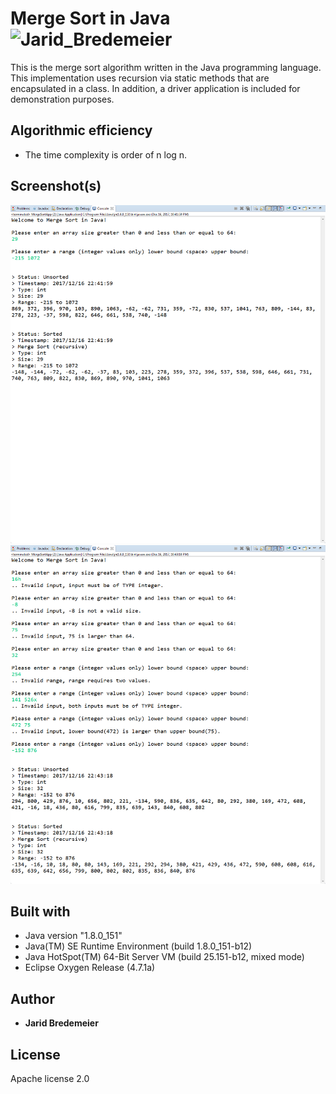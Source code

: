 # Merge Sort in Java ![Jarid_Bredemeier](https://img.shields.io/badge/build-passing-green.svg?style=flat-plastic)
This is the merge sort algorithm written in the Java programming language. This implementation uses recursion via static methods that are encapsulated in a class. In addition, a driver application is included for demonstration purposes.

## Algorithmic efficiency
* The time complexity is order of n log n.

## Screenshot(s)
<img src="screenshots/example_01.jpg">
<img src="screenshots/example_02.jpg">

## Built with
* Java version "1.8.0_151"
* Java(TM) SE Runtime Environment (build 1.8.0_151-b12)
* Java HotSpot(TM) 64-Bit Server VM (build 25.151-b12, mixed mode)
* Eclipse Oxygen Release (4.7.1a)

## Author
* **Jarid Bredemeier**

## License
Apache license 2.0